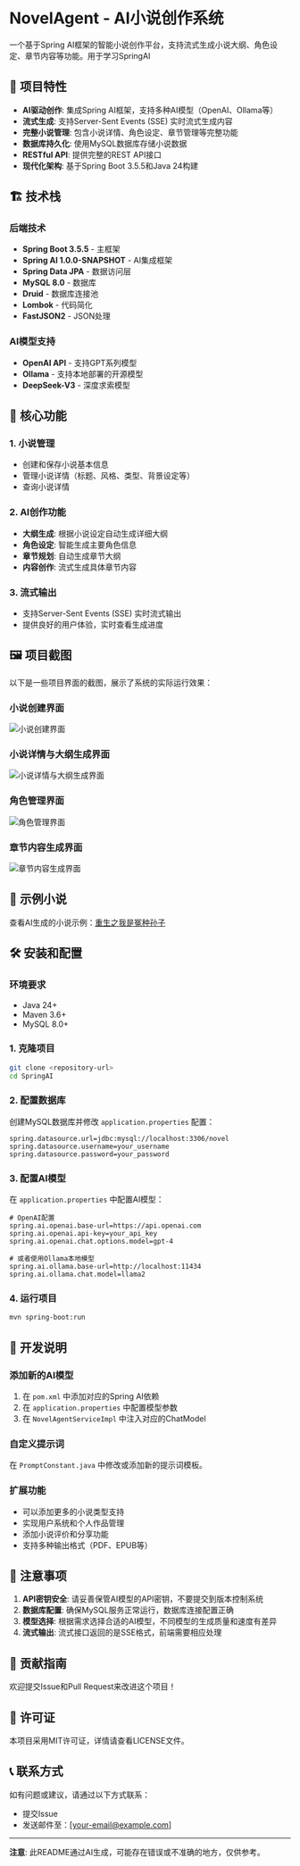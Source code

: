 
# NovelAgent - AI小说创作系统

一个基于Spring AI框架的智能小说创作平台，支持流式生成小说大纲、角色设定、章节内容等功能。用于学习SpringAI

## 🚀 项目特性

- **AI驱动创作**: 集成Spring AI框架，支持多种AI模型（OpenAI、Ollama等）
- **流式生成**: 支持Server-Sent Events (SSE) 实时流式生成内容
- **完整小说管理**: 包含小说详情、角色设定、章节管理等完整功能
- **数据库持久化**: 使用MySQL数据库存储小说数据
- **RESTful API**: 提供完整的REST API接口
- **现代化架构**: 基于Spring Boot 3.5.5和Java 24构建

## 🏗️ 技术栈

### 后端技术
- **Spring Boot 3.5.5** - 主框架
- **Spring AI 1.0.0-SNAPSHOT** - AI集成框架
- **Spring Data JPA** - 数据访问层
- **MySQL 8.0** - 数据库
- **Druid** - 数据库连接池
- **Lombok** - 代码简化
- **FastJSON2** - JSON处理

### AI模型支持
- **OpenAI API** - 支持GPT系列模型
- **Ollama** - 支持本地部署的开源模型
- **DeepSeek-V3** - 深度求索模型

## 🎯 核心功能

### 1. 小说管理
- 创建和保存小说基本信息
- 管理小说详情（标题、风格、类型、背景设定等）
- 查询小说详情

### 2. AI创作功能
- **大纲生成**: 根据小说设定自动生成详细大纲
- **角色设定**: 智能生成主要角色信息
- **章节规划**: 自动生成章节大纲
- **内容创作**: 流式生成具体章节内容

### 3. 流式输出
- 支持Server-Sent Events (SSE) 实时流式输出
- 提供良好的用户体验，实时查看生成进度

## 🖼️ 项目截图

以下是一些项目界面的截图，展示了系统的实际运行效果：

### 小说创建界面
![小说创建界面](doc/Snipaste_2025-09-17_02-50-10.png)

### 小说详情与大纲生成界面
![小说详情与大纲生成界面](doc/Snipaste_2025-09-17_02-51-03.png)

### 角色管理界面
![角色管理界面](doc/Snipaste_2025-09-17_02-51-12.png)

### 章节内容生成界面
![章节内容生成界面](doc/Snipaste_2025-09-17_02-51-23.png)

## 📖 示例小说

查看AI生成的小说示例：[重生之我是冤种孙子](重生之我是冤种孙子.md)

## 🛠️ 安装和配置

### 环境要求
- Java 24+
- Maven 3.6+
- MySQL 8.0+

### 1. 克隆项目
```bash
git clone <repository-url>
cd SpringAI
```

### 2. 配置数据库
创建MySQL数据库并修改 `application.properties` 配置：

```properties
spring.datasource.url=jdbc:mysql://localhost:3306/novel
spring.datasource.username=your_username
spring.datasource.password=your_password
```

### 3. 配置AI模型
在 `application.properties` 中配置AI模型：

```properties
# OpenAI配置
spring.ai.openai.base-url=https://api.openai.com
spring.ai.openai.api-key=your_api_key
spring.ai.openai.chat.options.model=gpt-4

# 或者使用Ollama本地模型
spring.ai.ollama.base-url=http://localhost:11434
spring.ai.ollama.chat.model=llama2
```

### 4. 运行项目
```bash
mvn spring-boot:run
```

## 🔧 开发说明

### 添加新的AI模型
1. 在 `pom.xml` 中添加对应的Spring AI依赖
2. 在 `application.properties` 中配置模型参数
3. 在 `NovelAgentServiceImpl` 中注入对应的ChatModel

### 自定义提示词
在 `PromptConstant.java` 中修改或添加新的提示词模板。

### 扩展功能
- 可以添加更多的小说类型支持
- 实现用户系统和个人作品管理
- 添加小说评价和分享功能
- 支持多种输出格式（PDF、EPUB等）

## 📝 注意事项

1. **API密钥安全**: 请妥善保管AI模型的API密钥，不要提交到版本控制系统
2. **数据库配置**: 确保MySQL服务正常运行，数据库连接配置正确
3. **模型选择**: 根据需求选择合适的AI模型，不同模型的生成质量和速度有差异
4. **流式输出**: 流式接口返回的是SSE格式，前端需要相应处理

## 🤝 贡献指南

欢迎提交Issue和Pull Request来改进这个项目！

## 📄 许可证

本项目采用MIT许可证，详情请查看LICENSE文件。

## 📞 联系方式

如有问题或建议，请通过以下方式联系：
- 提交Issue
- 发送邮件至：[your-email@example.com]

---

**注意**: 此README通过AI生成，可能存在错误或不准确的地方，仅供参考。